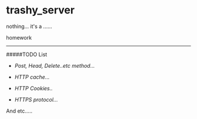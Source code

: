 # trashy_server
nothing...
it's a ......

homework

---------------------

#####TODO List
 - *Post, Head, Delete..etc method...*

 - *HTTP cache...*

 - *HTTP Cookies..*

 - *HTTPS protocol...*


And etc.....